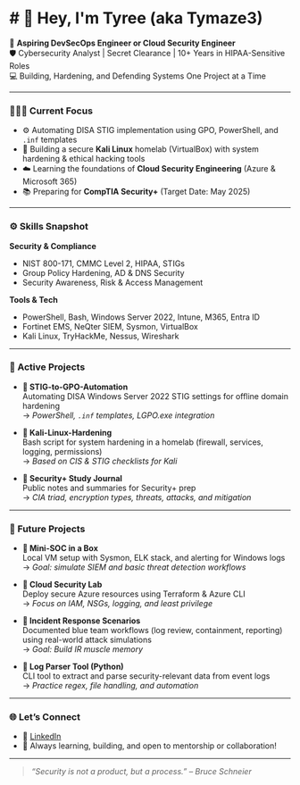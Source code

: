 # # 👋 Hey, I'm Tyree (aka Tymaze3)

🔐 **Aspiring DevSecOps Engineer or Cloud Security Engineer**  
🛡️ Cybersecurity Analyst | Secret Clearance | 10+ Years in HIPAA-Sensitive Roles  
💻 Building, Hardening, and Defending Systems One Project at a Time  

---

### 👨🏽‍💻 Current Focus
- ⚙️ Automating DISA STIG implementation using GPO, PowerShell, and `.inf` templates  
- 🧱 Building a secure **Kali Linux** homelab (VirtualBox) with system hardening & ethical hacking tools  
- ☁️ Learning the foundations of **Cloud Security Engineering** (Azure & Microsoft 365)  
- 📚 Preparing for **CompTIA Security+** (Target Date: May 2025)

---

### ⚙️ Skills Snapshot

**Security & Compliance**
- NIST 800-171, CMMC Level 2, HIPAA, STIGs
- Group Policy Hardening, AD & DNS Security
- Security Awareness, Risk & Access Management

**Tools & Tech**
- PowerShell, Bash, Windows Server 2022, Intune, M365, Entra ID
- Fortinet EMS, NeQter SIEM, Sysmon, VirtualBox
- Kali Linux, TryHackMe, Nessus, Wireshark

---

### 🚧 Active Projects

- **🔹 STIG-to-GPO-Automation**  
  Automating DISA Windows Server 2022 STIG settings for offline domain hardening  
  → _PowerShell, `.inf` templates, LGPO.exe integration_

- **🔹 Kali-Linux-Hardening**  
  Bash script for system hardening in a homelab (firewall, services, logging, permissions)  
  → _Based on CIS & STIG checklists for Kali_

- **🔹 Security+ Study Journal**  
  Public notes and summaries for Security+ prep  
  → _CIA triad, encryption types, threats, attacks, and mitigation_

---

### 🧠 Future Projects

- **🔸 Mini-SOC in a Box**  
  Local VM setup with Sysmon, ELK stack, and alerting for Windows logs  
  → _Goal: simulate SIEM and basic threat detection workflows_

- **🔸 Cloud Security Lab**  
  Deploy secure Azure resources using Terraform & Azure CLI  
  → _Focus on IAM, NSGs, logging, and least privilege_

- **🔸 Incident Response Scenarios**  
  Documented blue team workflows (log review, containment, reporting) using real-world attack simulations  
  → _Goal: Build IR muscle memory_

- **🔸 Log Parser Tool (Python)**  
  CLI tool to extract and parse security-relevant data from event logs  
  → _Practice regex, file handling, and automation_

---

### 🌐 Let’s Connect

- 🔗 [LinkedIn](https://www.linkedin.com/in/tyree-maeser) 
- 🧠 Always learning, building, and open to mentorship or collaboration!

---

> _“Security is not a product, but a process.” – Bruce Schneier_  
